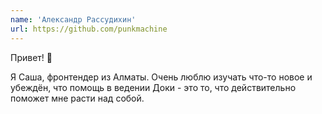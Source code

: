 ```yaml
---
name: 'Александр Рассудихин'
url: https://github.com/punkmachine
---
```


Привет! 👋

Я Саша, фронтендер из Алматы. Очень люблю изучать что-то новое и убеждён, что помощь в ведении Доки - это то, что действительно поможет мне расти над собой.
